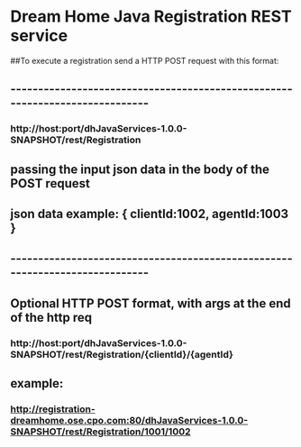 # Dream Home Java Registration REST service

##To execute a registration send a HTTP POST request with this format:
## ----------------------------------------------------------------------------
###	http://host:port/dhJavaServices-1.0.0-SNAPSHOT/rest/Registration
## passing the input json data in the body of the POST request
## json data example: { clientId:1002, agentId:1003 }
## ----------------------------------------------------------------------------
## Optional HTTP POST format, with args at the end of the http req
###	http://host:port/dhJavaServices-1.0.0-SNAPSHOT/rest/Registration/{clientId}/{agentId}
## example:
###	http://registration-dreamhome.ose.cpo.com:80/dhJavaServices-1.0.0-SNAPSHOT/rest/Registration/1001/1002
